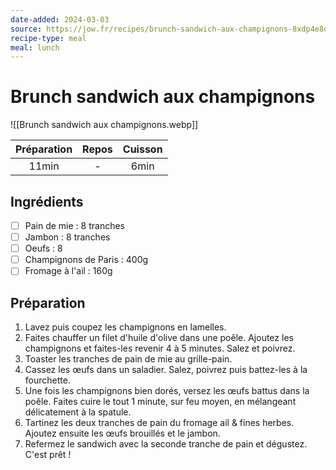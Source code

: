 ```yaml
---
date-added: 2024-03-03
source: https://jow.fr/recipes/brunch-sandwich-aux-champignons-8xdp4e8q6g3403fn09mw
recipe-type: meal
meal: lunch
---
```


# Brunch sandwich aux champignons

![[Brunch sandwich aux champignons.webp]]

| Préparation | Repos | Cuisson |
|:-----------:|:-----:|:-------:|
|    11min    |   -   |  6min   |

## Ingrédients

- [ ] Pain de mie : 8 tranches
- [ ] Jambon : 8 tranches
- [ ] Oeufs : 8
- [ ] Champignons de Paris : 400g
- [ ] Fromage à l'ail : 160g

## Préparation

1. Lavez puis coupez les champignons en lamelles.
2. Faites chauffer un filet d'huile d'olive dans une poêle. Ajoutez les champignons et faites-les revenir 4 à 5 minutes. Salez et poivrez.
3. Toaster les tranches de pain de mie au grille-pain.
4. Cassez les œufs dans un saladier. Salez, poivrez puis battez-les à la fourchette.
5. Une fois les champignons bien dorés, versez les œufs battus dans la poêle. Faites cuire le tout 1 minute, sur feu moyen, en mélangeant délicatement à la spatule.
6. Tartinez les deux tranches de pain du fromage ail & fines herbes. Ajoutez ensuite les œufs brouillés et le jambon.
7. Refermez le sandwich avec la seconde tranche de pain et dégustez. C'est prêt !
